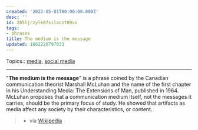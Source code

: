 ```yaml
---
created: '2022-05-01T00:00:00.000Z'
desc: ''
id: 285ljrzylk07silaczt89vo
tags:
- phrases
title: The medium is the message
updated: 1662228797833
---
```

   
Topics::  [media](../../topics/media.md), [social media](../../topics/social%20media.md)   
   
   
---   
   
   
"**The medium is the message**" is a phrase coined by the Canadian communication theorist Marshall McLuhan and the name of the first chapter in his Understanding Media: The Extensions of Man, published in 1964. McLuhan proposes that a communication medium itself, not the messages it carries, should be the primary focus of study. He showed that artifacts as media affect any society by their characteristics, or content.    
> - via [Wikipedia](https://en.wikipedia.org/wiki/The%20medium%20is%20the%20message)